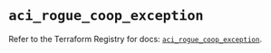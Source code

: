 # `aci_rogue_coop_exception`

Refer to the Terraform Registry for docs: [`aci_rogue_coop_exception`](https://registry.terraform.io/providers/ciscodevnet/aci/2.17.0/docs/resources/rogue_coop_exception).
